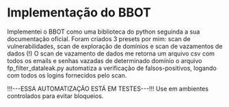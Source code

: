 # Implementação do BBOT
Implementei o BBOT como uma biblioteca do python seguinda a sua documentação oficial.
Foram criados 3 presets por mim: scan de vulnerabilidades, scan de exploração de domínios e scan de vazamentos de dados (!)
O scan de vazamento de dados me retorna um arquivo csv com todos os emails e senhas vazadas de determinado domínio
o arquivo fp_filter_dataleak.py automatiza a verificação de falsos-positivos, logando com todos os logins fornecidos pelo scan.

!!!---ESSA AUTOMATIZAÇÃO ESTÁ EM TESTES---!!!
Use em ambientes controlados para evitar bloqueios.
